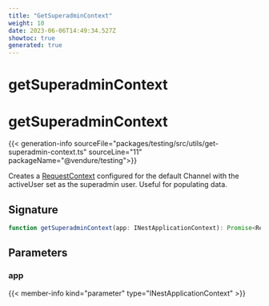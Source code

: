 ```yaml
---
title: "GetSuperadminContext"
weight: 10
date: 2023-06-06T14:49:34.527Z
showtoc: true
generated: true
---
```

<!-- This file was generated from the Vendure source. Do not modify. Instead, re-run the "docs:build" script -->

# getSuperadminContext
<div class="symbol">


# getSuperadminContext

{{< generation-info sourceFile="packages/testing/src/utils/get-superadmin-context.ts" sourceLine="11" packageName="@vendure/testing">}}

Creates a <a href='/typescript-api/request/request-context#requestcontext'>RequestContext</a> configured for the default Channel with the activeUser set
as the superadmin user. Useful for populating data.

## Signature

```TypeScript
function getSuperadminContext(app: INestApplicationContext): Promise<RequestContext>
```
## Parameters

### app

{{< member-info kind="parameter" type="INestApplicationContext" >}}

</div>
